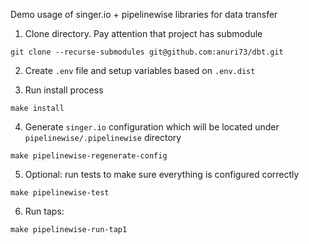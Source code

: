 Demo usage of singer.io + pipelinewise libraries for data transfer

1. Clone directory. Pay attention that project has submodule

```git clone --recurse-submodules git@github.com:anuri73/dbt.git```

2. Create `.env` file and setup variables based on `.env.dist`

3. Run install process

```make install```

4. Generate `singer.io` configuration which will be located under `pipelinewise/.pipelinewise` directory

```make pipelinewise-regenerate-config```

5. Optional: run tests to make sure everything is configured correctly

```make pipelinewise-test```

6. Run taps:

```make pipelinewise-run-tap1```
